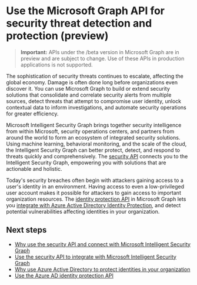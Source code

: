 # Use the Microsoft Graph API for security threat detection and protection (preview)

> **Important:** APIs under the /beta version in Microsoft Graph are in preview and are subject to change. Use of these APIs in production applications is not supported.

The sophistication of security threats continues to escalate, affecting the global economy. Damage is often done long before organizations even discover it. You can use Microsoft Graph to build or extend security solutions that consolidate and correlate security alerts from multiple sources, detect threats that attempt to compromise user identity, unlock contextual data to inform investigations, and automate security operations for greater efficiency.

Microsoft Intelligent Security Graph brings together security intelligence from within Microsoft, security operations centers, and partners from around the world to form an ecosystem of integrated security solutions. Using machine learning, behavioral monitoring, and the scale of the cloud, the Intelligent Security Graph can better protect, detect, and respond to threats quickly and comprehensively. The [security API](security-api-overview.md) connects you to the Intelligent Security Graph, empowering you with solutions that are actionable and holistic.

Today's security breaches often begin with attackers gaining access to a user's identity in an environment. Having access to even a low-privileged user account makes it possible for attackers to gain access to important organization resources. The [identity protection API](identityprotection_root.md) in Microsoft Graph lets you [integrate with Azure Active Directory Identity Protection](https://docs.microsoft.com/en-us/azure/active-directory/active-directory-identityprotection-graph-getting-started), and detect potential vulnerabilities affecting identities in your organization.

## Next steps

- [Why use the security API and connect with Microsoft Intelligent Security Graph](../../../concepts/security-concept-overview.md#why-use-the-security-api-and-connect-with-microsoft-intelligent-security-graph)
- [Use the security API to integrate with Microsoft Intelligent Security Graph](security-api-overview.md)
- [Why use Azure Active Directory to protect identities in your organization](../../../concepts/security-concept-overview.md#why-use-azure-active-directory-to-protect-identities-in-your-organization)
- [Use the Azure AD identity protection API](identityprotection_root.md)
